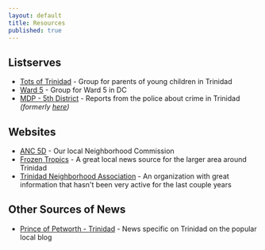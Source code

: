 ```yaml
---
layout: default
title: Resources
published: true
---
```



## Listserves

* [Tots of Trinidad](https://groups.google.com/forum/?nomobile=true#!forum/tots-of-trinidad-dc) - Group for parents of young children in Trinidad
* [Ward 5](https://groups.google.com/forum/#!forum/wardfive) - Group for Ward 5 in DC
* [MDP - 5th District](https://groups.google.com/forum/#!forum/official-mpd-5d) - Reports from the police about crime in Trinidad _(formerly [here](https://groups.yahoo.com/group/MPD-5D))_


## Websites 

* [ANC 5D](http://www.anc5d.org) - Our local Neighborhood Commission 
* [Frozen Tropics](https://frozentropics.blogspot.com) - A great local news source for the larger area around Trinidad
* [Trinidad Neighborhood Association](https://trinidadneighborhood.org) - An organization with great information that hasn't been very active for the last couple years


## Other Sources of News

* [Prince of Petworth - Trinidad](https://www.popville.com/category/locations/trinidad-neighborhoods/) - News specific on Trinidad on the popular local blog
